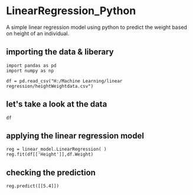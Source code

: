 # LinearRegression_Python
A simple linear regression model using python to predict the weight based on height of an individual.

## importing the data & liberary
```{python}
import pandas as pd
import numpy as np

df = pd.read_csv("H:/Machine Learning/linear regression/heightWeightdata.csv")
```

## let's take a look at the data
```{python}
df
```

## applying the linear regression model
```{python}
reg = linear_model.LinearRegression( )
reg.fit(df[['Height']],df.Weight)
```

## checking the prediction
```{python}
reg.predict([[5.4]])
```

